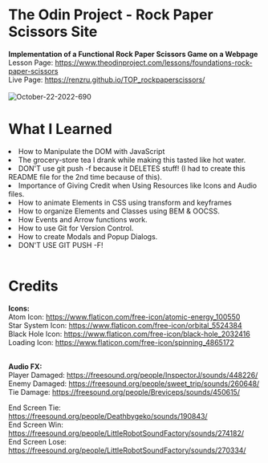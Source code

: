# The Odin Project - Rock Paper Scissors Site

**Implementation of a Functional Rock Paper Scissors Game on a Webpage** <br>
Lesson Page: https://www.theodinproject.com/lessons/foundations-rock-paper-scissors <br>
Live Page: https://renzru.github.io/TOP_rockpaperscissors/ <br>
<br> ![October-22-2022-690](https://user-images.githubusercontent.com/112093726/197367280-b2b74eb0-648d-4034-a718-1c6d3761ddb1.gif) <br>

<h1> What I Learned </h1>
<li> How to Manipulate the DOM with JavaScript <br>
<li> The grocery-store tea I drank while making this tasted like hot water. <br>
<li> DON'T use git push -f because it DELETES stuff! (I had to create this README file for the 2nd time because of this).<br>
<li> Importance of Giving Credit when Using Resources like Icons and Audio files. <br>
<li> How to animate Elements in CSS using transform and keyframes <br>
<li> How to organize Elements and Classes using BEM & OOCSS. <br>
<li> How Events and Arrow functions work. <br>
<li> How to use Git for Version Control. <br>
<li> How to create Modals and Popup Dialogs. <br>
<li> DON'T USE GIT PUSH -F! <br> <br>

<h1> Credits </h1> 
  
**Icons:**  <br>
Atom Icon: https://www.flaticon.com/free-icon/atomic-energy_100550 <br>
Star System Icon: https://www.flaticon.com/free-icon/orbital_5524384 <br>
Black Hole Icon: https://www.flaticon.com/free-icon/black-hole_2032416 <br>
Loading Icon: https://www.flaticon.com/free-icon/spinning_4865172 <br> <br>

**Audio FX:** <br>
Player Damaged: https://freesound.org/people/InspectorJ/sounds/448226/ <br>
Enemy Damaged: https://freesound.org/people/sweet_trip/sounds/260648/ <br>
Tie Damage: https://freesound.org/people/Breviceps/sounds/450615/ <br>

End Screen Tie: https://freesound.org/people/Deathbygeko/sounds/190843/ <br>
End Screen Win: https://freesound.org/people/LittleRobotSoundFactory/sounds/274182/ <br>
End Screen Lose: https://freesound.org/people/LittleRobotSoundFactory/sounds/270334/ <br>





